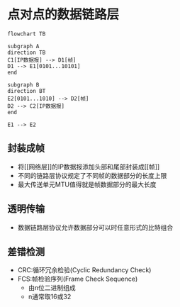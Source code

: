 # 点对点的数据链路层

```mermaid
flowchart TB

subgraph A
direction TB
C1[IP数据报] --> D1[帧]
D1 --> E1[0101...10101]
end

subgraph B
direction BT
E2[0101...1010] --> D2[帧]
D2 --> C2[IP数据报]
end

E1 --> E2
```


## 封装成帧

- 将[[网络层]]的IP数据报添加头部和尾部封装成[[帧]]
- 不同的链路层协议规定了不同帧的数据部分的长度上限
- 最大传送单元MTU值得就是帧数据部分的最大长度

## 透明传输

- 数据链路层协议允许数据部分可以时任意形式的比特组合

## 差错检测

- CRC:循环冗余检验(Cyclic Redundancy Check)
- FCS:帧检验序列(Frame Check Sequence)
  - 由n位二进制组成
  - n通常取16或32
